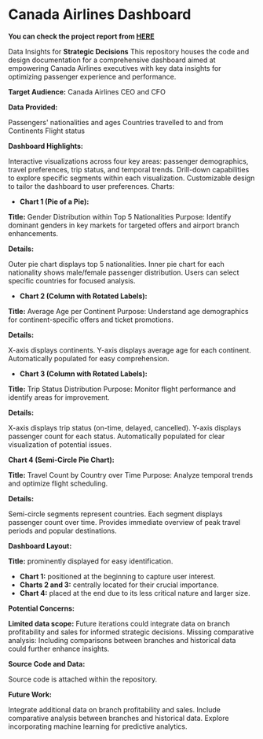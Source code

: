 # Canada Airlines Dashboard

__You can check the project report from [HERE](https://docs.google.com/document/d/1ql9yPDCar6hDDl_IM7IiqYd5cP9b2kvY_gbCFkbyfIk/edit?usp=sharing)__

Data Insights for __Strategic Decisions__
This repository houses the code and design documentation for a comprehensive dashboard aimed at empowering Canada Airlines executives with key data insights for optimizing passenger experience and performance.

__Target Audience:__ Canada Airlines CEO and CFO

__Data Provided:__

Passengers' nationalities and ages
Countries travelled to and from
Continents
Flight status

__Dashboard Highlights:__

Interactive visualizations across four key areas: passenger demographics, travel preferences, trip status, and temporal trends.
Drill-down capabilities to explore specific segments within each visualization.
Customizable design to tailor the dashboard to user preferences.
Charts:

* __Chart 1 (Pie of a Pie):__

__Title:__ Gender Distribution within Top 5 Nationalities
Purpose: Identify dominant genders in key markets for targeted offers and airport branch enhancements.

__Details:__

Outer pie chart displays top 5 nationalities.
Inner pie chart for each nationality shows male/female passenger distribution.
Users can select specific countries for focused analysis.


* __Chart 2 (Column with Rotated Labels):__

__Title:__ Average Age per Continent
Purpose: Understand age demographics for continent-specific offers and ticket promotions.

__Details:__

X-axis displays continents.
Y-axis displays average age for each continent.
Automatically populated for easy comprehension.


* __Chart 3 (Column with Rotated Labels):__

__Title:__ Trip Status Distribution
Purpose: Monitor flight performance and identify areas for improvement.

__Details:__

X-axis displays trip status (on-time, delayed, cancelled).
Y-axis displays passenger count for each status.
Automatically populated for clear visualization of potential issues.

__Chart 4 (Semi-Circle Pie Chart):__

__Title:__ Travel Count by Country over Time
Purpose: Analyze temporal trends and optimize flight scheduling.

__Details:__

Semi-circle segments represent countries.
Each segment displays passenger count over time.
Provides immediate overview of peak travel periods and popular destinations.

__Dashboard Layout:__

__Title:__ prominently displayed for easy identification.
* __Chart 1:__ positioned at the beginning to capture user interest.
* __Charts 2 and 3:__ centrally located for their crucial importance.
* __Chart 4:__ placed at the end due to its less critical nature and larger size.

__Potential Concerns:__

__Limited data scope:__ Future iterations could integrate data on branch profitability and sales for informed strategic decisions.
Missing comparative analysis: Including comparisons between branches and historical data could further enhance insights.

__Source Code and Data:__

Source code is attached within the repository.

__Future Work:__

Integrate additional data on branch profitability and sales.
Include comparative analysis between branches and historical data.
Explore incorporating machine learning for predictive analytics.

